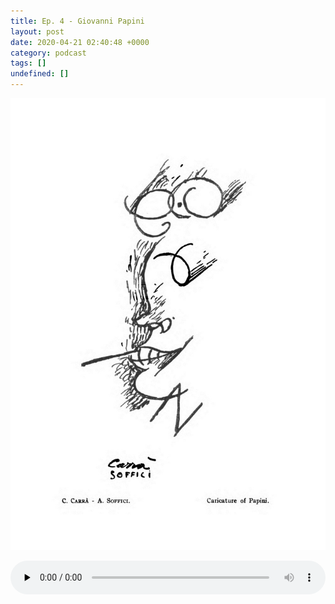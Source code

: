 ```yaml
---
title: Ep. 4 - Giovanni Papini
layout: post
date: 2020-04-21 02:40:48 +0000
category: podcast
tags: []
undefined: []
---
```

![Giovanni Papini](/uploads/papini.jpg "Giovanni Papini")

<audio id="audio_1" controls="" preload="none" style="width:100%;padding:0;"><source src="/uploads/papini.mp3" type="audio/mpeg"></audio>
